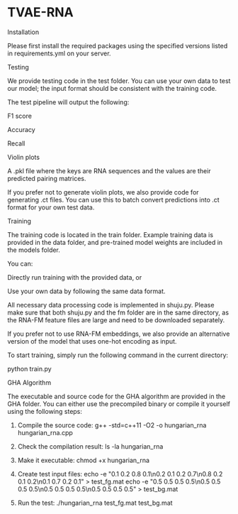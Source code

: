 # TVAE-RNA
Installation


Please first install the required packages using the specified versions listed in requirements.yml on your server.

Testing

We provide testing code in the test folder. You can use your own data to test our model; the input format should be consistent with the training code.

The test pipeline will output the following:

F1 score

Accuracy

Recall

Violin plots

A .pkl file where the keys are RNA sequences and the values are their predicted pairing matrices.

If you prefer not to generate violin plots, we also provide code for generating .ct files. You can use this to batch convert predictions into .ct format for your own test data.

Training


The training code is located in the train folder. Example training data is provided in the data folder, and pre-trained model weights are included in the models folder.

You can:

Directly run training with the provided data, or

Use your own data by following the same data format.

All necessary data processing code is implemented in shuju.py. Please make sure that both shuju.py and the fm folder are in the same directory, as the RNA-FM feature files are large and need to be downloaded separately.

If you prefer not to use RNA-FM embeddings, we also provide an alternative version of the model that uses one-hot encoding as input.

To start training, simply run the following command in the current directory:

python train.py

GHA Algorithm


The executable and source code for the GHA algorithm are provided in the GHA folder. You can either use the precompiled binary or compile it yourself using the following steps:

1. Compile the source code:
g++ -std=c++11 -O2 -o hungarian_rna hungarian_rna.cpp


2. Check the compilation result:
ls -la hungarian_rna


3. Make it executable:
chmod +x hungarian_rna


4. Create test input files:
echo -e "0.1 0.2 0.8 0.1\n0.2 0.1 0.2 0.7\n0.8 0.2 0.1 0.2\n0.1 0.7 0.2 0.1" > test_fg.mat
echo -e "0.5 0.5 0.5 0.5\n0.5 0.5 0.5 0.5\n0.5 0.5 0.5 0.5\n0.5 0.5 0.5 0.5" > test_bg.mat


5. Run the test:
./hungarian_rna test_fg.mat test_bg.mat
